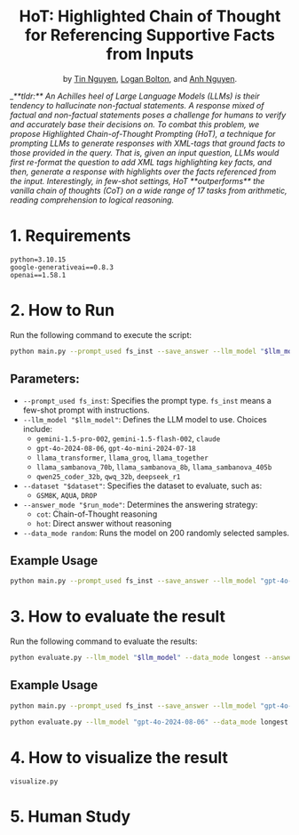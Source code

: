 <div align="center">    
 
# HoT: Highlighted Chain of Thought for Referencing Supportive Facts from Inputs
by [Tin Nguyen](https://ngthanhtin.github.io/), [Logan Bolton](), and [Anh Nguyen](https://anhnguyen.me/). 
</div> 

<i>
_**tldr:** An Achilles heel of Large Language Models (LLMs) is their tendency to hallucinate non-factual statements. A response mixed of factual and non-factual statements poses a challenge for humans to verify and accurately base their decisions on. To combat this problem, we propose Highlighted Chain-of-Thought Prompting (HoT), a technique for prompting LLMs to generate responses with XML-tags that ground facts to those provided in the query. That is, given an input question, LLMs would first re-format the question to add XML tags highlighting key facts, and then, generate a response with highlights over the facts referenced from the input. Interestingly, in few-shot settings, HoT **outperforms** the vanilla chain of thoughts (CoT) on a wide range of 17 tasks from arithmetic, reading comprehension to logical reasoning.
</i>

# 1. Requirements
```
python=3.10.15
google-generativeai==0.8.3
openai==1.58.1
```

# 2. How to Run

Run the following command to execute the script:

```bash
python main.py --prompt_used fs_inst --save_answer --llm_model "$llm_model" --dataset "$dataset" --answer_mode "$run_mode" --data_mode random
```

## Parameters:
- `--prompt_used fs_inst`: Specifies the prompt type. `fs_inst` means a few-shot prompt with instructions.
- `--llm_model "$llm_model"`: Defines the LLM model to use. Choices include:
  - `gemini-1.5-pro-002`, `gemini-1.5-flash-002`, `claude`
  - `gpt-4o-2024-08-06`, `gpt-4o-mini-2024-07-18`
  - `llama_transformer`, `llama_groq`, `llama_together`
  - `llama_sambanova_70b`, `llama_sambanova_8b`, `llama_sambanova_405b`
  - `qwen25_coder_32b`, `qwq_32b`, `deepseek_r1`
- `--dataset "$dataset"`: Specifies the dataset to evaluate, such as:
  - `GSM8K`, `AQUA`, `DROP`
- `--answer_mode "$run_mode"`: Determines the answering strategy:
  - `cot`: Chain-of-Thought reasoning
  - `hot`: Direct answer without reasoning
- `--data_mode random`: Runs the model on 200 randomly selected samples.

## Example Usage
```bash
python main.py --prompt_used fs_inst --save_answer --llm_model "gpt-4o-2024-08-06" --dataset "GSM8K" --answer_mode "cot" --data_mode random
```

# 3. How to evaluate the result
Run the following command to evaluate the results:
```bash
python evaluate.py --llm_model "$llm_model" --data_mode longest --answer_mode "$answer_mode" --dataset "$dataset"
```

## Example Usage
```bash
python main.py --prompt_used fs_inst --save_answer --llm_model "gpt-4o-2024-08-06" --dataset "GSM8K" --answer_mode "cot" --data_mode random
```
```bash
python evaluate.py --llm_model "gpt-4o-2024-08-06" --data_mode longest --answer_mode "cot" --dataset "GSM8K"
```

# 4. How to visualize the result
```
visualize.py
```

# 5. Human Study








